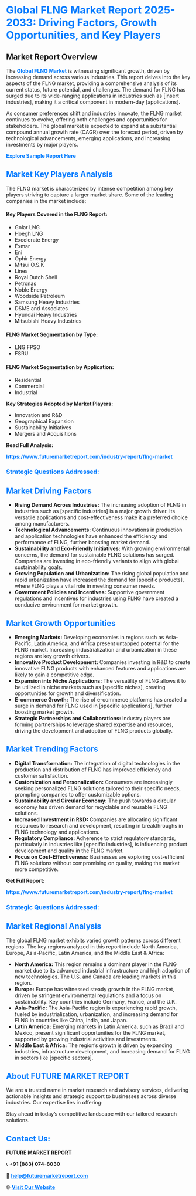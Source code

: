 <h1 style="color: #007BFF;">Global FLNG Market Report 2025-2033: Driving Factors, Growth Opportunities, and Key Players</h1>

<section id="overview">
<h2>Market Report Overview</h2>
<p>The <a href="https://www.futuremarketreport.com/industry-report/flng-market" style="color: #007BFF; text-decoration: none;"><strong>Global FLNG Market</strong></a> is witnessing significant growth, driven by increasing demand across various industries. This report delves into the key aspects of the FLNG market, providing a comprehensive analysis of its current status, future potential, and challenges. The demand for FLNG has surged due to its wide-ranging applications in industries such as [insert industries], making it a critical component in modern-day [applications].</p>
<p>As consumer preferences shift and industries innovate, the FLNG market continues to evolve, offering both challenges and opportunities for stakeholders. The global market is expected to expand at a substantial compound annual growth rate (CAGR) over the forecast period, driven by technological advancements, emerging applications, and increasing investments by major players.</p>
</section>

<section id="overview">
<p><a href="https://www.futuremarketreport.com/request-sample/reportId=60065" style="color: #007BFF; text-decoration: none;"><strong>Explore Sample Report Here</strong></a></p>
</section>

<section id="key-players">
<h2 style="color: #007BFF;">Market Key Players Analysis</h2>
<p>The FLNG market is characterized by intense competition among key players striving to capture a larger market share. Some of the leading companies in the market include:</p>
<h4>Key Players Covered in the FLNG Report:</h4>
<ul><li>Golar LNG</li><li>Hoegh LNG</li><li>Excelerate Energy</li><li>Exmar</li><li>Eni</li><li>Ophir Energy</li><li>Mitsui O.S.K</li><li>Lines</li><li>Royal Dutch Shell</li><li>Petronas</li><li>Noble Energy</li><li>Woodside Petroleum</li><li>Samsung Heavy Industries</li><li>DSME and Associates</li><li>Hyundai Heavy Industries</li><li>Mitsubishi Heavy Industries</li></ul>
<h4>FLNG Market Segmentation by Type:</h4>
<ul><li>LNG FPSO</li><li>FSRU</li></ul>

<h4>FLNG Market Segmentation by Application:</h4>
<ul><li>Residential</li><li>Commercial</li><li>Industrial</li></ul>
<p><strong>Key Strategies Adopted by Market Players:</strong></p>
<ul>
<li>Innovation and R&D</li>
<li>Geographical Expansion</li>
<li>Sustainability Initiatives</li>
<li>Mergers and Acquisitions</li>
</ul>
</section>

<section>
<p><strong>Read Full Analysis: </strong></p><a href="https://www.futuremarketreport.com/industry-report/flng-market" style="color: #007BFF; text-decoration: none;"><strong>https://www.futuremarketreport.com/industry-report/flng-market</strong></a>
<h3 style="color: #007BFF;">Strategic Questions Addressed:</h3>
</section>

<section id="driving-factors">
<h2 style="color: #007BFF;">Market Driving Factors</h2>
<ul>
<li><strong>Rising Demand Across Industries:</strong> The increasing adoption of FLNG in industries such as [specific industries] is a major growth driver. Its versatile applications and cost-effectiveness make it a preferred choice among manufacturers.</li>
<li><strong>Technological Advancements:</strong> Continuous innovations in production and application technologies have enhanced the efficiency and performance of FLNG, further boosting market demand.</li>
<li><strong>Sustainability and Eco-Friendly Initiatives:</strong> With growing environmental concerns, the demand for sustainable FLNG solutions has surged. Companies are investing in eco-friendly variants to align with global sustainability goals.</li>
<li><strong>Growing Population and Urbanization:</strong> The rising global population and rapid urbanization have increased the demand for [specific products], where FLNG plays a vital role in meeting consumer needs.</li>
<li><strong>Government Policies and Incentives:</strong> Supportive government regulations and incentives for industries using FLNG have created a conducive environment for market growth.</li>
</ul>
</section>

<section id="growth-opportunities">
<h2 style="color: #007BFF;">Market Growth Opportunities</h2>
<ul>
<li><strong>Emerging Markets:</strong> Developing economies in regions such as Asia-Pacific, Latin America, and Africa present untapped potential for the FLNG market. Increasing industrialization and urbanization in these regions are key growth drivers.</li>
<li><strong>Innovative Product Development:</strong> Companies investing in R&D to create innovative FLNG products with enhanced features and applications are likely to gain a competitive edge.</li>
<li><strong>Expansion into Niche Applications:</strong> The versatility of FLNG allows it to be utilized in niche markets such as [specific niches], creating opportunities for growth and diversification.</li>
<li><strong>E-commerce Growth:</strong> The rise of e-commerce platforms has created a surge in demand for FLNG used in [specific applications], further boosting market growth.</li>
<li><strong>Strategic Partnerships and Collaborations:</strong> Industry players are forming partnerships to leverage shared expertise and resources, driving the development and adoption of FLNG products globally.</li>
</ul>
</section>

<section id="trending-factors">
<h2 style="color: #007BFF;">Market Trending Factors</h2>
<ul>
<li><strong>Digital Transformation:</strong> The integration of digital technologies in the production and distribution of FLNG has improved efficiency and customer satisfaction.</li>
<li><strong>Customization and Personalization:</strong> Consumers are increasingly seeking personalized FLNG solutions tailored to their specific needs, prompting companies to offer customizable options.</li>
<li><strong>Sustainability and Circular Economy:</strong> The push towards a circular economy has driven demand for recyclable and reusable FLNG solutions.</li>
<li><strong>Increased Investment in R&D:</strong> Companies are allocating significant resources to research and development, resulting in breakthroughs in FLNG technology and applications.</li>
<li><strong>Regulatory Compliance:</strong> Adherence to strict regulatory standards, particularly in industries like [specific industries], is influencing product development and quality in the FLNG market.</li>
<li><strong>Focus on Cost-Effectiveness:</strong> Businesses are exploring cost-efficient FLNG solutions without compromising on quality, making the market more competitive.</li>
</ul>
</section>

<section>
<p><strong>Get Full Report: </strong></p><a href="https://www.futuremarketreport.com/industry-report/flng-market" style="color: #007BFF; text-decoration: none;"><strong>https://www.futuremarketreport.com/industry-report/flng-market</strong></a>
<h3 style="color: #007BFF;">Strategic Questions Addressed:</h3>
</section>


<section id="regional-analysis">
<h2 style="color: #007BFF;">Market Regional Analysis</h2>
<p>The global FLNG market exhibits varied growth patterns across different regions. The key regions analyzed in this report include North America, Europe, Asia-Pacific, Latin America, and the Middle East & Africa:</p>
<ul>
<li><strong>North America:</strong> This region remains a dominant player in the FLNG market due to its advanced industrial infrastructure and high adoption of new technologies. The U.S. and Canada are leading markets in this region.</li>
<li><strong>Europe:</strong> Europe has witnessed steady growth in the FLNG market, driven by stringent environmental regulations and a focus on sustainability. Key countries include Germany, France, and the U.K.</li>
<li><strong>Asia-Pacific:</strong> The Asia-Pacific region is experiencing rapid growth, fueled by industrialization, urbanization, and increasing demand for FLNG in countries like China, India, and Japan.</li>
<li><strong>Latin America:</strong> Emerging markets in Latin America, such as Brazil and Mexico, present significant opportunities for the FLNG market, supported by growing industrial activities and investments.</li>
<li><strong>Middle East & Africa:</strong> The region’s growth is driven by expanding industries, infrastructure development, and increasing demand for FLNG in sectors like [specific sectors].</li>
</ul>
</section>

<footer>
<h2 style="color: #007BFF;">About FUTURE MARKET REPORT</h2>
<p>We are a trusted name in market research and advisory services, delivering actionable insights and strategic support to businesses across diverse industries. Our expertise lies in offering:</p>

<p>Stay ahead in today’s competitive landscape with our tailored research solutions.</p>

<h2 style="color: #007BFF;">Contact Us:</h2>
<p><strong>FUTURE MARKET REPORT</strong></p>
<p>📞 <strong>+91 (883) 074-8030</strong></p>
<p>📧 <strong><a href="mailto:help@futuremarketreport.com" style="color: #007BFF;">help@futuremarketreport.com</a></strong></p>
<p>🌐 <strong><a href="https://www.futuremarketreport.com/" style="color: #007BFF;">Visit Our Website</a></strong></p>
</footer>